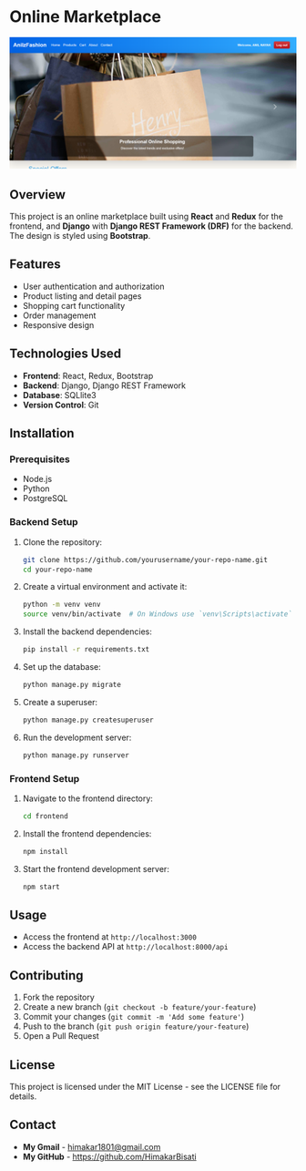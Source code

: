 
# Online Marketplace

![Online market Place](ecomApp.png)

## Overview
This project is an online marketplace built using **React** and **Redux** for the frontend, and **Django** with **Django REST Framework (DRF)** for the backend. The design is styled using **Bootstrap**.

## Features
- User authentication and authorization
- Product listing and detail pages
- Shopping cart functionality
- Order management
- Responsive design

## Technologies Used
- **Frontend**: React, Redux, Bootstrap
- **Backend**: Django, Django REST Framework
- **Database**: SQLlite3
- **Version Control**: Git

## Installation

### Prerequisites
- Node.js
- Python
- PostgreSQL

### Backend Setup
1. Clone the repository:
    ```bash
    git clone https://github.com/yourusername/your-repo-name.git
    cd your-repo-name
    ```

2. Create a virtual environment and activate it:
    ```bash
    python -m venv venv
    source venv/bin/activate  # On Windows use `venv\Scripts\activate`
    ```

3. Install the backend dependencies:
    ```bash
    pip install -r requirements.txt
    ```

4. Set up the database:
    ```bash
    python manage.py migrate
    ```

5. Create a superuser:
    ```bash
    python manage.py createsuperuser
    ```

6. Run the development server:
    ```bash
    python manage.py runserver
    ```

### Frontend Setup
1. Navigate to the frontend directory:
    ```bash
    cd frontend
    ```

2. Install the frontend dependencies:
    ```bash
    npm install
    ```

3. Start the frontend development server:
    ```bash
    npm start
    ```

## Usage
- Access the frontend at `http://localhost:3000`
- Access the backend API at `http://localhost:8000/api`

## Contributing
1. Fork the repository
2. Create a new branch (`git checkout -b feature/your-feature`)
3. Commit your changes (`git commit -m 'Add some feature'`)
4. Push to the branch (`git push origin feature/your-feature`)
5. Open a Pull Request

## License
This project is licensed under the MIT License - see the LICENSE file for details.

## Contact
- **My Gmail** - himakar1801@gmail.com
- **My GitHub** -  https://github.com/HimakarBisati
